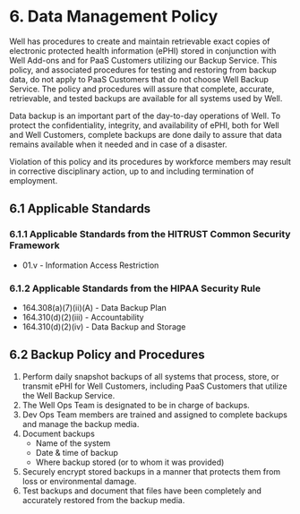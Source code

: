 # 6. Data Management Policy

Well has procedures to create and maintain retrievable exact copies of electronic protected health information (ePHI) stored in conjunction with Well Add-ons and for PaaS Customers utilizing our Backup Service. This policy, and associated procedures for testing and restoring from backup data, do not apply to PaaS Customers that do not choose Well Backup Service. The policy and procedures will assure that complete, accurate, retrievable, and tested backups are available for all systems used by Well.

Data backup is an important part of the day-to-day operations of Well. To protect the confidentiality, integrity, and availability of ePHI, both for Well and Well Customers, complete backups are done daily to assure that data remains available when it needed and in case of a disaster.

Violation of this policy and its procedures by workforce members may result in corrective disciplinary action, up to and including termination of employment.

## 6.1 Applicable Standards

### 6.1.1 Applicable Standards from the HITRUST Common Security Framework

* 01.v - Information Access Restriction

### 6.1.2 Applicable Standards from the HIPAA Security Rule

* 164.308(a)(7)(ii)(A) - Data Backup Plan
* 164.310(d)(2)(iii) - Accountability
* 164.310(d)(2)(iv) - Data Backup and Storage

## 6.2 Backup Policy and Procedures

1. Perform daily snapshot backups of all systems that process, store, or transmit ePHI for Well Customers, including PaaS Customers that utilize the Well Backup Service.
2. The Well Ops Team is designated to be in charge of backups.
3. Dev Ops Team members are trained and assigned to complete backups and manage the backup media.
4. Document backups
   * Name of the system
   * Date & time of backup
   * Where backup stored (or to whom it was provided)
5. Securely encrypt stored backups in a manner that protects them from loss or environmental damage.
6. Test backups and document that files have been completely and accurately restored from the backup media.
